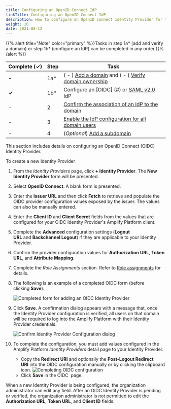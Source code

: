 ```yaml
---
title: Configuring an OpenID Connect IdP
linkTitle: Configuring an OpenID Connect IdP
description: How to configure an OpenID Connect Identity Provider for the Platform.
weight: 10
date: 2021-08-12
---
```


{{% alert title="Note" color="primary" %}}Tasks in step 1a\* (add and verify a domain) or step 1b\* (configure an IdP) can be completed in any order.{{% /alert %}}

| Complete (**✓)** | Step | Task |
| --- | --- | --- |
| **\-** | 1a\* | ( - ) [Add a domain](/docs/management_guide/configuring_and_managing_identity_providers/managing_domains/adding_a_domain/) and ( - ) [Verify domain ownership](/docs/management_guide/configuring_and_managing_identity_providers/managing_domains/verifying_domain_ownership/) |
| **✓** | 1b\* | Configure an [OIDC] (#) or [SAML v2.0](/docs/management_guide/configuring_and_managing_identity_providers/managing_identity_provider_configuration/configuring_a_saml_v2.0_idp/) IdP |
| \- | 2 | [Confirm the association of an IdP to the domain](/docs/management_guide/configuring_and_managing_identity_providers/enabling_identity_provider_configuration/confirming_the_association_of_an_idp_to_the_domain/) |
| \- | 3 | [Enable the IdP configuration for all domain users](/docs/management_guide/configuring_and_managing_identity_providers/enabling_identity_provider_configuration/enabling_idp_configuration_for_all_domain_users/) |
| \- | 4 | (_Optional_) [Add a subdomain](/docs/management_guide/configuring_and_managing_identity_providers/managing_domains/adding_a_subdomain/) |

This section includes details on configuring an OpenID Connect (OIDC) Identity Provider.

To create a new Identity Provider

1. From the _Identity Providers_ page, click **\+ Identity Provider**. The **New Identity Provider** form will be presented.
2. Select **OpenID Connect**. A blank form is presented.
3. Enter the **Issuer URL** and then click **Fetch** to retrieve and populate the OIDC provider configuration values exposed by the issuer. The values can also be manually entered.
4. Enter the **Client ID** and **Client Secret** fields from the values that are configured for your OIDC Identity Provider's Amplify Platform client.
5. Complete the **Advanced** configuration settings (**Logout URL** and **Backchannel Logout**) if they are applicable to your Identity Provider.
6. Confirm the provider configuration values for **Authorization** **URL**, **Token URL**, and **Attribute Mapping**.
7. Complete the _Role Assignments_ section. Refer to [Role assignments](/docs/management_guide/configuring_and_managing_identity_providers_idps/managing_identity_provider_configuration/role_assignments/) for details.
8. The following is an example of a completed OIDC form (before clicking **Save**).

    ![Completed form for adding an OIDC Identity Provider](/Images/oidc_new.png)

9. Click **Save**. A confirmation dialog appears with a message that, once the Identity Provider configuration is verified, all users on that domain will be required to log into the Amplify Platform with their Identity Provider credentials.

    ![Confirm Identity Provider Configuration dialog](/Images/idp_save_configuration.png)

10. To complete the configuration, you must add values configured in the Amplify Platform _Identity Providers_ detail page to your Identity Provider.

    * Copy the **Redirect URI** and optionally the **Post-Logout Redirect URI** into the OIDC configuration manually or by clicking the clipboard icon.
        ![Completing OIDC configuration](/Images/oidc_overview.png)
    * Click **Save** in the OIDC  page.

When a new Identity Provider is being configured, the organization administrator can edit any field. After an OIDC Identity Provider is pending or verified, the organization administrator is not permitted to edit the **Authorization URL**, **Token URL**, and **Client ID** fields.
